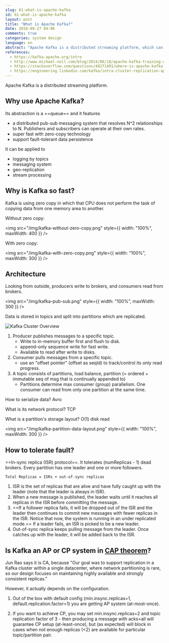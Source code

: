 ```yaml
---
slug: 61-what-is-apache-kafka
id: 61-what-is-apache-kafka
layout: post
title: "What is Apache Kafka?"
date: 2018-09-27 04:06
comments: true
categories: system design
language: en
abstract: "Apache Kafka is a distributed streaming platform, which can be used for logging by topics, messaging system geo-replication or stream processing. It is much faster than other platforms due to its zero-copy technology."
references:
  - https://kafka.apache.org/intro
  - http://www.michael-noll.com/blog/2014/08/18/apache-kafka-training-deck-and-tutorial/
  - https://stackoverflow.com/questions/48271491/where-is-apache-kafka-placed-in-the-pacelc-theorem
  - https://engineering.linkedin.com/kafka/intra-cluster-replication-apache-kafka
---
```


Apache Kafka is a distributed streaming platform.

## Why use Apache Kafka?

Its abstraction is a ==queue== and it features

- a distributed pub-sub messaging system that resolves N^2 relationships to N. Publishers and subscribers can operate at their own rates.
- super fast with zero-copy technology
- support fault-tolerant data persistence

It can be applied to

- logging by topics
- messaging system
- geo-replication
- stream processing

## Why is Kafka so fast?

Kafka is using zero copy in which that CPU does not perform the task of copying data from one memory area to another.

Without zero copy:

<img
src="/img/kafka-without-zero-copy.png"
style={{ width: "100%", maxWidth: 400 }}
/>

With zero copy:

<img
src="/img/kafka-with-zero-copy.png"
style={{ width: "100%", maxWidth: 300 }}
/>

## Architecture

Looking from outside, producers write to brokers, and consumers read from brokers.

<img src="/img/kafka-pub-sub.png" style={{ width: "100%", maxWidth: 300 }} />

Data is stored in topics and split into partitions which are replicated.

![Kafka Cluster Overview](/img/kafka-cluster-overview.png)

1. Producer publishes messages to a specific topic.
   - Write to in-memory buffer first and flush to disk.
   - append-only sequence write for fast write.
   - Available to read after write to disks.
2. Consumer pulls messages from a specific topic.
   - use an "offset pointer" (offset as seqId) to track/control its only read progress.
3. A topic consists of partitions, load balance, partition (= ordered + immutable seq of msg that is continually appended to)
   - Partitions determine max consumer (group) parallelism. One consumer can read from only one partition at the same time.

How to serialize data? Avro

What is its network protocol? TCP

What is a partition's storage layout? O(1) disk read

<img
src="/img/kafka-partition-data-layout.png"
style={{ width: "100%", maxWidth: 300 }}
/>

## How to tolerate fault?

==In-sync replica (ISR) protocol==. It tolerates (numReplicas - 1) dead brokers. Every partition has one leader and one or more followers.

`Total Replicas = ISRs + out-of-sync replicas`

1. ISR is the set of replicas that are alive and have fully caught up with the leader (note that the leader is always in ISR).
2. When a new message is published, the leader waits until it reaches all replicas in the ISR before committing the message.
3. ==If a follower replica fails, it will be dropped out of the ISR and the leader then continues to commit new messages with fewer replicas in the ISR. Notice that now, the system is running in an under replicated mode.== If a leader fails, an ISR is picked to be a new leader.
4. Out-of-sync replica keeps pulling message from the leader. Once catches up with the leader, it will be added back to the ISR.

## Is Kafka an AP or CP system in [CAP theorem](2018-07-24-replica-and-consistency)?

Jun Rao says it is CA, because "Our goal was to support replication in a Kafka cluster within a single datacenter, where network partitioning is rare, so our design focuses on maintaining highly available and strongly consistent replicas."

However, it actually depends on the configuration.

1. Out of the box with default config (min.insync.replicas=1, default.replication.factor=1) you are getting AP system (at-most-once).

2. If you want to achieve CP, you may set min.insync.replicas=2 and topic replication factor of 3 - then producing a message with acks=all will guarantee CP setup (at-least-once), but (as expected) will block in cases when not enough replicas (\<2) are available for particular topic/partition pair.
